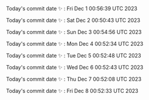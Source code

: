 Today's commit date ✨ : Fri Dec 1 00:56:39 UTC 2023 

Today's commit date ✨ : Sat Dec 2 00:50:43 UTC 2023 

Today's commit date ✨ : Sun Dec 3 00:54:56 UTC 2023 

Today's commit date ✨ : Mon Dec 4 00:52:34 UTC 2023 

Today's commit date ✨ : Tue Dec 5 00:52:48 UTC 2023 

Today's commit date ✨ : Wed Dec 6 00:52:43 UTC 2023 

Today's commit date ✨ : Thu Dec 7 00:52:08 UTC 2023 

Today's commit date ✨ : Fri Dec 8 00:52:33 UTC 2023 

